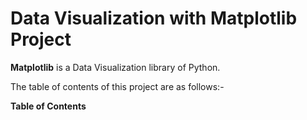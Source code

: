 # Data Visualization with Matplotlib Project


**Matplotlib** is a Data Visualization library of Python.


The table of contents of this project are as follows:-


**Table of Contents**



